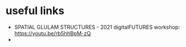 # useful links

- SPATIAL GLULAM STRUCTURES - 2021 digitalFUTURES workshop: https://youtu.be/rb5hhBpM-zQ
- 
